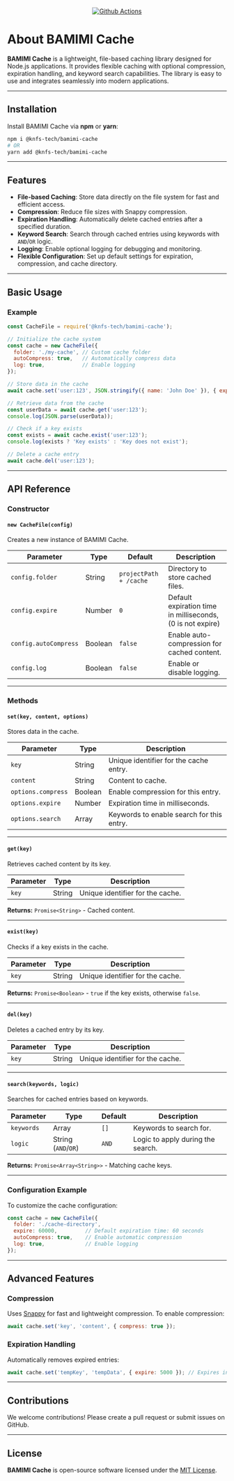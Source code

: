 <p align="center">
  <br>
	<a href="https://github.com/knfs-library/bamimi-cache/actions" alt="github">
	<img src="https://github.com/knfs-library/bamimi-cache/actions/workflows/test.yml/badge.svg" alt="Github Actions" />
	</a>
</p>

# About **BAMIMI Cache**

**BAMIMI Cache** is a lightweight, file-based caching library designed for Node.js applications. It provides flexible caching with optional compression, expiration handling, and keyword search capabilities. The library is easy to use and integrates seamlessly into modern applications.

---

## Installation

Install BAMIMI Cache via **npm** or **yarn**:

```bash
npm i @knfs-tech/bamimi-cache
# OR
yarn add @knfs-tech/bamimi-cache
```

---

## Features

- **File-based Caching**: Store data directly on the file system for fast and efficient access.
- **Compression**: Reduce file sizes with Snappy compression.
- **Expiration Handling**: Automatically delete cached entries after a specified duration.
- **Keyword Search**: Search through cached entries using keywords with `AND`/`OR` logic.
- **Logging**: Enable optional logging for debugging and monitoring.
- **Flexible Configuration**: Set up default settings for expiration, compression, and cache directory.

---

## Basic Usage

### Example

```javascript
const CacheFile = require('@knfs-tech/bamimi-cache');

// Initialize the cache system
const cache = new CacheFile({
  folder: './my-cache', // Custom cache folder
  autoCompress: true,   // Automatically compress data
  log: true,            // Enable logging
});

// Store data in the cache
await cache.set('user:123', JSON.stringify({ name: 'John Doe' }), { expire: 60000 });

// Retrieve data from the cache
const userData = await cache.get('user:123');
console.log(JSON.parse(userData));

// Check if a key exists
const exists = await cache.exist('user:123');
console.log(exists ? 'Key exists' : 'Key does not exist');

// Delete a cache entry
await cache.del('user:123');
```

---

## API Reference

### **Constructor**

#### `new CacheFile(config)`
Creates a new instance of BAMIMI Cache.

| Parameter             | Type    | Default                  | Description                                 |
| --------------------- | ------- | ------------------------ | ------------------------------------------- |
| `config.folder`       | String  | `projectPath + /cache` | Directory to store cached files.            |
| `config.expire`       | Number  | `0`                      | Default expiration time in milliseconds, (0 is not expire)    |
| `config.autoCompress` | Boolean | `false`                  | Enable auto-compression for cached content. |
| `config.log`          | Boolean | `false`                  | Enable or disable logging.                  |

---

### **Methods**

#### **`set(key, content, options)`**
Stores data in the cache.

| Parameter          | Type          | Description                               |
| ------------------ | ------------- | ----------------------------------------- |
| `key`              | String        | Unique identifier for the cache entry.    |
| `content`          | String        | Content to cache.                         |
| `options.compress` | Boolean       | Enable compression for this entry.        |
| `options.expire`   | Number        | Expiration time in milliseconds.          |
| `options.search`   | Array<String> | Keywords to enable search for this entry. |

---

#### **`get(key)`**
Retrieves cached content by its key.

| Parameter | Type   | Description                      |
| --------- | ------ | -------------------------------- |
| `key`     | String | Unique identifier for the cache. |

**Returns:** `Promise<String>` - Cached content.

---

#### **`exist(key)`**
Checks if a key exists in the cache.

| Parameter | Type   | Description                      |
| --------- | ------ | -------------------------------- |
| `key`     | String | Unique identifier for the cache. |

**Returns:** `Promise<Boolean>` - `true` if the key exists, otherwise `false`.

---

#### **`del(key)`**
Deletes a cached entry by its key.

| Parameter | Type   | Description                      |
| --------- | ------ | -------------------------------- |
| `key`     | String | Unique identifier for the cache. |

---

#### **`search(keywords, logic)`**
Searches for cached entries based on keywords.

| Parameter  | Type                | Default | Description                       |
| ---------- | ------------------- | ------- | --------------------------------- |
| `keywords` | Array<String>       | `[]`    | Keywords to search for.           |
| `logic`    | String (`AND`/`OR`) | `AND`   | Logic to apply during the search. |

**Returns:** `Promise<Array<String>>` - Matching cache keys.

---

### Configuration Example

To customize the cache configuration:

```javascript
const cache = new CacheFile({
  folder: './cache-directory',
  expire: 60000,         // Default expiration time: 60 seconds
  autoCompress: true,    // Enable automatic compression
  log: true,             // Enable logging
});
```

---

## Advanced Features

### **Compression**
Uses [Snappy](https://github.com/google/snappy) for fast and lightweight compression. To enable compression:

```javascript
await cache.set('key', 'content', { compress: true });
```

### **Expiration Handling**
Automatically removes expired entries:

```javascript
await cache.set('tempKey', 'tempData', { expire: 5000 }); // Expires in 5 seconds
```

---

## Contributions

We welcome contributions! Please create a pull request or submit issues on GitHub.

---

## License

**BAMIMI Cache** is open-source software licensed under the [MIT License](LICENSE).